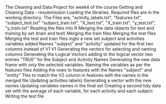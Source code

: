 The Cleaning and Data Project for week4 of the course Getting and Cleaning Data - resubmission
Loading the libraries.
Required files are in the working directory.
The Files are;
 "activity_labels.txt", "features.txt", "subject_test.txt"
 "subject_train.txt", "X_text.txt", "X_train.txt", "y_test.txt", "y_train.txt"
Reading the files into R
Merging the data objects for test and training by set (train and test)
 Merging the train files
 Merging the test files
 Merging the test and train files ingto a new set
  subject and activities variables added
  Names "subject" and "activity" updated for the first two columns instead of V1 V1
  Generating the vectors for selecting and naming columns
    Generating the Logical Vectors
    adding to the logical vector two entries "TRUE" for the Subject and Activity Names
  Generating the new data frame with only the selected variables.
    Naming the variables as per the features files
    Adding the rows to features with the Names "subject" and "entity" 
    This to match the V2 column in features with the names in the merged file
 Updating activities labels)
 Generating a vector with the new names
 Updating variables names in the final set
 Creating a second tidy data set with the average of each variable, for each activity and each subject
Writing the text file
